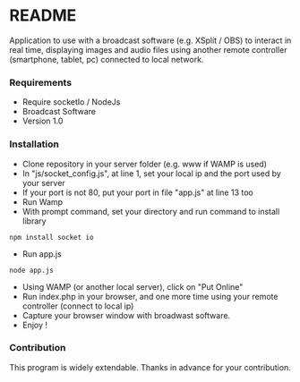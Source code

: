 # README #

Application to use with a broadcast software (e.g. XSplit / OBS) to interact in real time, displaying images and audio files using another remote controller (smartphone, tablet, pc) connected to local network.

### Requirements ###

* Require socketIo / NodeJs
* Broadcast Software
* Version 1.0

### Installation ###

* Clone repository in your server folder (e.g. www if WAMP is used)
* In "js/socket_config.js", at line 1, set your local ip and the port used by your server
* If your port is not 80, put your port in file "app.js" at line 13 too
* Run Wamp
* With prompt command, set your directory and run command to install library
```
npm install socket io
```
* Run app.js
```
node app.js
```
* Using WAMP (or another local server), click on "Put Online"
* Run index.php in your browser, and one more time using your remote controller (connect to local ip)
* Capture your browser window with broadwast software.
* Enjoy !

### Contribution ###

This program is widely extendable. Thanks in advance for your contribution.
